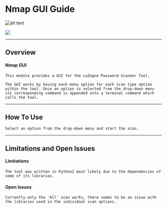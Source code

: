 # Nmap GUI Guide
![alt text](https://i.imgur.com/grzBZFy.png "Logo Title Text 1")

<img src="https://img.shields.io/badge/language-python-brightgreen?logo=python&style=for-the-badge"/>

---
## Overview

#### Nmap GUI
``` codinglanguagehere
This module provides a GUI for the LaZagne Password Scanner Tool.

The GUI works by having each menu option for each scan type option within the tool. Once an option is selected from the drop-down menu its corresponding command is appended onto a terminal command which calls the tool.
```

---
## How To Use

```
Select an option from the drop-down menu and start the scan.
```

---
## Limitations and Open Issues

#### Limitations
```
The tool was written in Python2 most likely due to the dependencies of some of its libraries.
```

#### Open Issues
```
Currently only the 'All' scan works, there seems to be an issue with the libraries used in the individual scan options.

```

